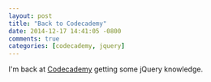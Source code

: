 ```yaml
---
layout: post
title: "Back to Codecademy"
date: 2014-12-17 14:41:05 -0800
comments: true
categories: [codecademy, jquery]
---
```


I'm back at [Codecademy](http://www.codecademy.com/twoller) getting some jQuery 
knowledge.
